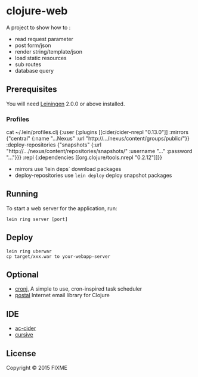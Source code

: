 # clojure-web

A project to show how to :

* read request parameter
* post form/json
* render string/template/json
* load static resources
* sub routes
* database query

## Prerequisites

You will need [Leiningen][] 2.0.0 or above installed.

[leiningen]: https://github.com/technomancy/leiningen

### Profiles

   cat ~/.lein/profiles.clj
   {:user {:plugins [[cider/cider-nrepl "0.13.0"]] 
           :mirrors {"central" {:name "...Nexus"
                                :url "http://.../nexus/content/groups/public/"}}
           :deploy-repositories {"snapshots" {:url "http://.../nexus/content/repositories/snapshots/"
                                              :username "..."
                                              :password "..."}}}
    :repl {:dependencies [[org.clojure/tools.nrepl "0.2.12"]]}}
                                                                                                                                    

- mirrors use 'lein deps` download packages
- deploy-repositories use `lein deploy` deploy snapshot packages

## Running

To start a web server for the application, run:

    lein ring server [port]

## Deploy

    lein ring uberwar
    cp target/xxx.war to your-webapp-server

## Optional

- [cronj](https://github.com/zcaudate/cronj), A simple to use, cron-inspired task scheduler
- [postal](https://github.com/drewr/postal) Internet email library for Clojure

## IDE

- [ac-cider](https://github.com/clojure-emacs/ac-cider)
- [cursive](https://cursive-ide.com/)

## License

Copyright © 2015 FIXME
